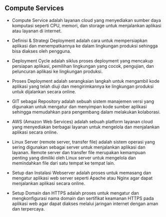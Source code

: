 ## Compute Services

- Compute Service adalah layanan cloud yang menyediakan sumber daya komputasi seperti CPU, memori, dan storage untuk menjalankan aplikasi atau layanan di internet.

- Definisi & Strategi Deployment adalah cara untuk mempersiapkan aplikasi dan menempatkannya ke dalam lingkungan produksi sehingga bisa diakses oleh pengguna.

- Deployment Cycle adalah siklus proses deployment yang mencakup persiapan aplikasi, pemilihan lingkungan yang cocok, pengujian, dan peluncuran aplikasi ke lingkungan produksi.

- Proses Deployment adalah serangkaian langkah untuk mengambil kode aplikasi yang telah diuji dan mengirimkannya ke lingkungan produksi untuk dijalankan secara online.

- GIT sebagai Repository adalah sebuah sistem manajemen versi yang digunakan untuk mengatur dan menyimpan kode sumber aplikasi sehingga memudahkan para pengembang dalam melakukan kolaborasi.

- AWS (Amazon Web Services) adalah sebuah platform layanan cloud yang menyediakan berbagai layanan untuk mengelola dan menjalankan aplikasi secara online.

- Linux Server (remote server, transfer file) adalah sistem operasi yang sering digunakan sebagai server untuk menjalankan aplikasi dan layanan. Remote server dan transfer file merupakan kemampuan penting yang dimiliki oleh Linux server untuk mengelola dan memindahkan file dari satu tempat ke tempat lain.

- Setup dan Instalasi Webserver adalah proses untuk memasang dan mengatur aplikasi web server seperti Apache atau Nginx agar dapat menjalankan aplikasi secara online.

- Setup Domain dan HTTPS adalah proses untuk mengatur dan mengkonfigurasi nama domain dan sertifikat keamanan HTTPS pada aplikasi web agar dapat diakses melalui jaringan internet dengan aman dan terpercaya.
